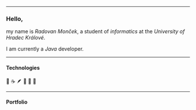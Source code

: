 
<hr>

### Hello,

my name is *Radovan Monček*, a student of *informatics* at the *University of Hradec Králové*.

I am currently a *Java* developer.

<hr>

#### Technologies

🐋 ☕ 🪶 🐘 🐬 🐧

<hr>

#### Portfolio
